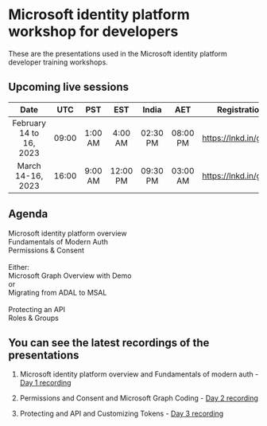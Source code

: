 # Microsoft identity platform workshop for developers

These are the presentations used in the Microsoft identity platform developer training workshops. 

## Upcoming live sessions  

**Date**|**UTC**|**PST**|**EST**|**India**|**AET**|**Registration Link**
:-----:|:-----:|:-----:|:-----:|:-----:|:-----:|:-----:
February 14 to 16, 2023|09:00|1:00 AM|4:00 AM|02:30 PM|08:00 PM|https://lnkd.in/gQEj5mGY
March 14-16, 2023|16:00|9:00 AM|12:00 PM|09:30 PM|03:00 AM|https://lnkd.in/gQEj5mGY

## Agenda

Microsoft identity platform overview<br>
Fundamentals of Modern Auth<br>
Permissions & Consent<br>
<br>
Either:<br> 
    Microsoft Graph Overview with Demo<br>
or<br>
    Migrating from ADAL to MSAL<br>
<br>
Protecting an API<br>
Roles & Groups<br>

## You can see the latest recordings of the presentations

1. Microsoft identity platform overview and Fundamentals of modern auth - [Day 1 recording](https://www.youtube.com/watch?v=lIVAGNapvqQ)

2. Permissions and Consent and Microsoft Graph Coding  - [Day 2 recording](https://www.youtube.com/watch?v=d61WvL1AJ70) 

3. Protecting and API and Customizing Tokens - [Day 3 recording](https://www.youtube.com/watch?v=Ct1RQPiaovs)

